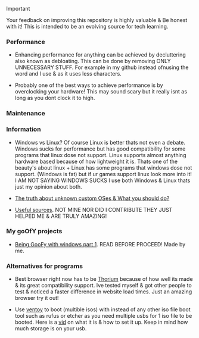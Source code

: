 > [!IMPORTANT]
Your feedback on improving this repository is highly valuable & Be honest with it! This is intended to be an evolving source for tech learning.

### Performance
- Enhancing performance for anything can be achieved by decluttering also known as debloating. This can be done by removing ONLY UNNECESSARY STUFF. For example in my github instead ofnusing the word and I use & as it uses less characters.

- Probably one of the best ways to achieve performance is by overclocking your hardware! This may sound scary but it really isnt as long as you dont clock it to high.

### Maintenance





### Information
- Windows vs Linux? Of course Linux is better thats not even a debate. Windows sucks for performance but has good compatibility for some programs that linux dose not support. Linux supports almost anything hardware based because of how lightweight it is. Thats one of the beauty's about linux + Linux has some programs that windows dose not support. (Windows is fat) but if ur games support linux look more into it! I AM NOT SAYING WINDOWS SUCKS I use both Windows & Linux thats just my opinion about both.





- [The truth about unknown custom OSes & What you should do?](avoid-customoses.md)

- [Useful sources](sources.md). NOT MINE NOR DID I CONTRIBUTE THEY JUST HELPED ME & ARE TRULY AMAZING!

### My goOfY projects
- [Being GooFy with windows part 1](https://github.com/Atopsxv/Learn-Tech/releases/GooFy-aH-Script). READ BEFORE PROCEED! Made by me.

### Alternatives for programs
- Best browser right now has to be [Thorium](https://thorium.rocks/) because of how well its made & its great compatibility support. Ive tested myself & got other people to test & noticed a faster difference in website load times. Just an amazing browser try it out!

- Use [ventoy](https://www.ventoy.net) to boot (multible isos) with instead of any other iso file boot tool such as rufus or etcher as you need multiple usbs for 1 iso file to be booted. Here is a [vid](https://youtu.be/EgcC_40wyKs?si=RFZxsYGy8mXAjlnI) on what it is & how to set it up. Keep in mind how much storage is on your usb.







































